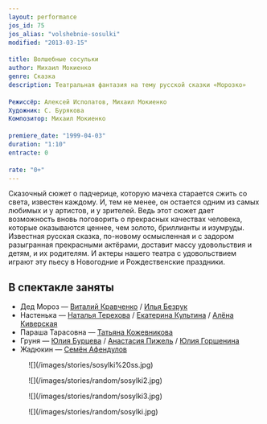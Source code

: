 ```yaml
---
layout: performance
jos_id: 75
jos_alias: "volshebnie-sosulki"
modified: "2013-03-15"

title: Волшебные сосульки
author: Михаил Мокиенко
genre: Сказка
description: Театральная фантазия на тему русской сказки «Морозко»

Режиссёр: Алексей Исполатов, Михаил Мокиенко
Художник: С. Бурякова
Композитор: Михаил Мокиенко

premiere_date: "1999-04-03"
duration: "1:10"
entracte: 0

rate: "0+"
---
```


Сказочный сюжет о падчерице, которую мачеха старается сжить со света, известен каждому. И, тем не менее, он остается одним из самых любимых и у артистов, и у зрителей. Ведь этот сюжет дает возможность вновь поговорить о прекрасных качествах человека, которые оказываются ценнее, чем золото, бриллианты и изумруды. Известная русская сказка, по-новому осмысленная и с задором разыгранная прекрасными актёрами, доставит массу удовольствия и детям, и их родителям. И актеры нашего театра с удовольствием играют эту пьесу в Новогодние и Рождественские праздники.


## В спектакле заняты

- Дед Мороз — [Виталий Кравченко](66-vitalii-kravchenko.html) / [Илья Безрук](83-bezryk-ilya.html)
- Настенька — [Наталья Терехова](56-natasha-terehova.html) / [Екатерина Культина](81-ekaterina-kyltina.html) / [Алёна Киверская](86-alena-kiverskaia.html)
- Параша Тарасовна — [Татьяна Кожевникова](80-tatiana-kogevnikova.html)
- Груня — [Юлия Бурцева](78-ylia-burceva.html) / [Анастасия Пижель](64-asia-pigel-sergeevna.html) / [Юлия Горшенина](49-ylia-gorshenina.html)
- Жадюкин — [Семён Афендулов](22-afendulov-semen.html)


<figure>
![](/images/stories/sosylki%20ss.jpg)
</figure>

<figure>
![](/images/stories/random/sosylki2.jpg)
</figure>

<figure>
![](/images/stories/random/sosylki3.jpg)
</figure>

<figure>
![](/images/stories/random/sosylki.jpg)
</figure>